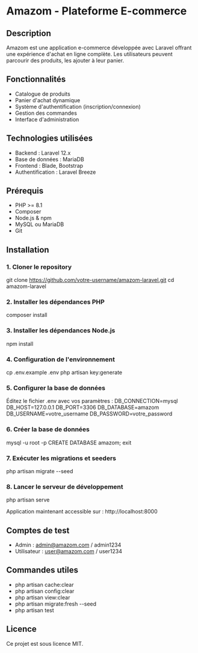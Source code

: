 # Amazom - Plateforme E-commerce

## Description
Amazom est une application e-commerce développée avec Laravel  offrant une expérience d'achat en ligne complète. Les utilisateurs peuvent parcourir des produits, les ajouter à leur panier.

## Fonctionnalités
- Catalogue de produits
- Panier d'achat dynamique
- Système d'authentification (inscription/connexion)
- Gestion des commandes
- Interface d'administration

## Technologies utilisées
- Backend : Laravel 12.x
- Base de données : MariaDB
- Frontend : Blade, Bootstrap
- Authentification : Laravel Breeze

## Prérequis
- PHP >= 8.1
- Composer
- Node.js & npm
- MySQL ou MariaDB
- Git

## Installation

### 1. Cloner le repository
git clone https://github.com/votre-username/amazom-laravel.git
cd amazom-laravel

### 2. Installer les dépendances PHP
composer install

### 3. Installer les dépendances Node.js
npm install

### 4. Configuration de l'environnement
cp .env.example .env
php artisan key:generate

### 5. Configurer la base de données
Éditez le fichier .env avec vos paramètres :
DB_CONNECTION=mysql
DB_HOST=127.0.0.1
DB_PORT=3306
DB_DATABASE=amazom
DB_USERNAME=votre_username
DB_PASSWORD=votre_password

### 6. Créer la base de données
mysql -u root -p
CREATE DATABASE amazom;
exit

### 7. Exécuter les migrations et seeders
php artisan migrate --seed

### 8. Lancer le serveur de développement
php artisan serve

Application maintenant accessible sur : http://localhost:8000

## Comptes de test
- Admin : admin@amazom.com / admin1234
- Utilisateur : user@amazom.com / user1234

## Commandes utiles
- php artisan cache:clear
- php artisan config:clear
- php artisan view:clear
- php artisan migrate:fresh --seed
- php artisan test

## Licence
Ce projet est sous licence MIT.
